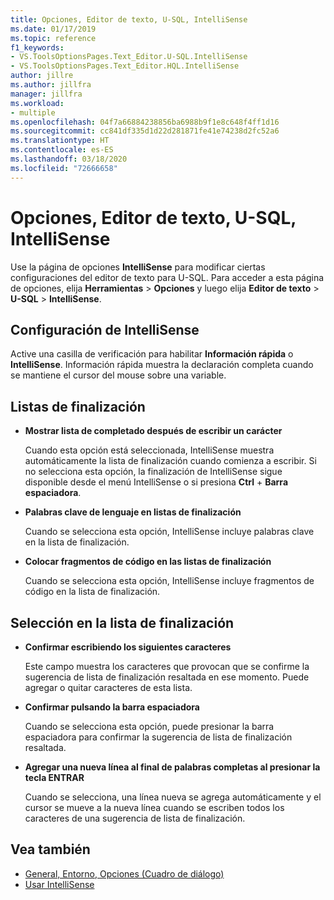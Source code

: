 ```yaml
---
title: Opciones, Editor de texto, U-SQL, IntelliSense
ms.date: 01/17/2019
ms.topic: reference
f1_keywords:
- VS.ToolsOptionsPages.Text_Editor.U-SQL.IntelliSense
- VS.ToolsOptionsPages.Text_Editor.HQL.IntelliSense
author: jillre
ms.author: jillfra
manager: jillfra
ms.workload:
- multiple
ms.openlocfilehash: 04f7a66884238856ba6988b9f1e8c648f4ff1d16
ms.sourcegitcommit: cc841df335d1d22d281871fe41e74238d2fc52a6
ms.translationtype: HT
ms.contentlocale: es-ES
ms.lasthandoff: 03/18/2020
ms.locfileid: "72666658"
---
```

# <a name="options-text-editor-u-sql-intellisense"></a>Opciones, Editor de texto, U-SQL, IntelliSense

Use la página de opciones **IntelliSense** para modificar ciertas configuraciones del editor de texto para U-SQL. Para acceder a esta página de opciones, elija **Herramientas** > **Opciones** y luego elija **Editor de texto** > **U-SQL** > **IntelliSense**.

## <a name="intellisense-settings"></a>Configuración de IntelliSense

Active una casilla de verificación para habilitar **Información rápida** o **IntelliSense**. Información rápida muestra la declaración completa cuando se mantiene el cursor del mouse sobre una variable.

## <a name="completion-lists"></a>Listas de finalización

- **Mostrar lista de completado después de escribir un carácter**

   Cuando esta opción está seleccionada, IntelliSense muestra automáticamente la lista de finalización cuando comienza a escribir. Si no selecciona esta opción, la finalización de IntelliSense sigue disponible desde el menú IntelliSense o si presiona **Ctrl** + **Barra espaciadora**.

- **Palabras clave de lenguaje en listas de finalización**

   Cuando se selecciona esta opción, IntelliSense incluye palabras clave en la lista de finalización.

- **Colocar fragmentos de código en las listas de finalización**

   Cuando se selecciona esta opción, IntelliSense incluye fragmentos de código en la lista de finalización.

## <a name="selection-in-completion-list"></a>Selección en la lista de finalización

- **Confirmar escribiendo los siguientes caracteres**

   Este campo muestra los caracteres que provocan que se confirme la sugerencia de lista de finalización resaltada en ese momento. Puede agregar o quitar caracteres de esta lista.

- **Confirmar pulsando la barra espaciadora**

   Cuando se selecciona esta opción, puede presionar la barra espaciadora para confirmar la sugerencia de lista de finalización resaltada.

- **Agregar una nueva línea al final de palabras completas al presionar la tecla ENTRAR**

   Cuando se selecciona, una línea nueva se agrega automáticamente y el cursor se mueve a la nueva línea cuando se escriben todos los caracteres de una sugerencia de lista de finalización.

## <a name="see-also"></a>Vea también

- [General, Entorno, Opciones (Cuadro de diálogo)](../../ide/reference/general-environment-options-dialog-box.md)
- [Usar IntelliSense](../../ide/using-intellisense.md)